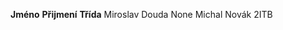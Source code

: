 **Jméno**                           **Přijmení**                            **Třída**
Miroslav                            Douda                                   None
Michal                              Novák                                   2ITB